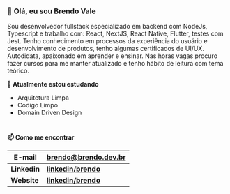 ### 👋 **Olá, eu sou Brendo Vale**
Sou desenvolvedor fullstack especializado em backend com NodeJs, Typescript e trabalho com: React, NextJS, React Native, Flutter, testes com Jest. Tenho conhecimento em processos da experiência do usuário e desenvolvimento de produtos, tenho algumas certificados de UI/UX. Autodidata, apaixonado em aprender e ensinar. Nas horas vagas procuro fazer cursos para me manter atualizado e tenho hábito de leitura com tema teórico.
<!--
| ![Estatísticas do github de Brendo](https://github-readme-stats.vercel.app/api?username=bvaledev&show_icons=true&include_all_commits=true&locale=pt-br)  | ![Top Langs](https://github-readme-stats.vercel.app/api/top-langs/?username=bvaledev&hide=javascript&layout=compact&locale=pt-br) |
| ------- | -------------------- |
-->
**🌱 Atualmente estou estudando**
- Arquitetura Limpa
- Código Limpo
- Domain Driven Design
#
**📫 Como me encontrar**

| **E-mail**  | **<brendo@brendo.dev.br>** |
| ------- | -------------------- |
| **Linkedin**  | **[linkedin/brendo](https://www.linkedin.com/in/brendodev/)** |
| **Website**  | **[linkedin/brendo](https://brendo.dev.br/about)** |

<!--
#
**⚡ Curiosidades**

- Amante da arte, anatomia e esculturas


**bvaledev/bvaledev** is a ✨ _special_ ✨ repository because its `README.md` (this file) appears on your GitHub profile.

Here are some ideas to get you started:

- 🔭 I’m currently working on ...
- 🌱 I’m currently learning ...
- 👯 I’m looking to collaborate on ...
- 🤔 I’m looking for help with ...
- 💬 Ask me about ...
- 📫 How to reach me: ...
- 😄 Pronouns: ...
- ⚡ Fun fact: ...
-->
